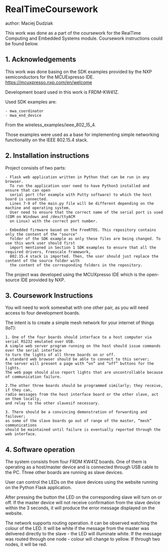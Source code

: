 # RealTimeCoursework
author: Maciej Dudziak

This work was done as a part of the coursework for the RealTime Computing and Embedded Systems module. Coursework instructions could be found below.

## 1. Acknowledgements
This work was done basing on the SDK examples provided by the NXP semiconductors for the MCUExpresso IDE.
https://mcuxpresso.nxp.com/en/welcome

Development board used in this work is FRDM-KW41Z.

Used SDK examples are:

    - mwa_coordinator
    - mwa_end_device
From the wireless_examples/ieee_802_15_4.

Those examples were used as a base for implementing simple networking functionality on the IEEE 802.15.4 stack.

## 2. Installation instructions

Project consists of two parts: 

    - Flask web application written in Python that can be run in any browser. 
      To run the application user need to have Python3 installed and ensure that can open
      serial port (for example with Putty software) to which the host board is connected.
      Lines 7-9 of the main.py file will be different depending on the machine and operating system.
      User need to ensure that the correct name of the serial port is used (COM on Windows and /dev/ttyACM
      on Linux) with the correct port number.
      
    - Embedded firmware based on the FreeRTOS. This repository contains only the content of the "source" 
      folder of the SDK example as only these files are being changed. To use this work user should first 
      import mentioned in Section 1 SDK examples to ensure that all the required drivers, Freescale framework,
      802.15.4 stack is imported. Then, the user should just replace the content of the source folder with 
      the content of the corresponding folders in the repository.
      
The project was developed using the MCUXpresso IDE which is the open-source IDE provided by NXP.

## 3. Coursework Instructions

You will need to work somewhat with one other pair, as you will need access to four development boards. 

The intent is to create a simple mesh network for your internet of things (IoT):

    1. One of the four boards should interface to a host computer via serial RS232 emulated over USB. 
    A simple web server program running on the host should issue commands over the serial interface 
    to turn the lights of all three boards on or off. 
    A standard web browser should be able to connect to this server; 
    the server will present a page with “on” and “off” buttons for the lights.
    The web page should also report lights that are uncontrollable because of communication failure.
    
    2.The other three boards should be programmed similarly; they receive, if they can, 
    radio messages from the host interface board or the other slave, act on them locally, 
    and relay to the other slavesif necessary.
    
    3. There should be a convincing demonstration of forwarding and failover; 
    as some of the slave boards go out of range of the master, “mesh” communications 
    should be maintained until failure is eventually reported through the web interface.
    
## 4. Software operation

The system consists from four FRDM KW41Z boards. One of them is operating as a host/master device and is connected through USB cable to the PC. Three other boards are running as slave devices.

User can control the LEDs on the slave devices using the website running on the Python Flask application.

After pressing the button the LED on the corresponding slave will turn on or off. If the master device will not receive confirmation from the slave device within the 3 seconds, it will produce the error message displayed on the website.

The network supports routing operation. it can be observed watching the colour of the LED. It will be white if the message from the master was delivered directly to the slave - the LED will illuminate white. If the message was routed through one node - colour will change to yellow. If through two nodes, it will be red.
